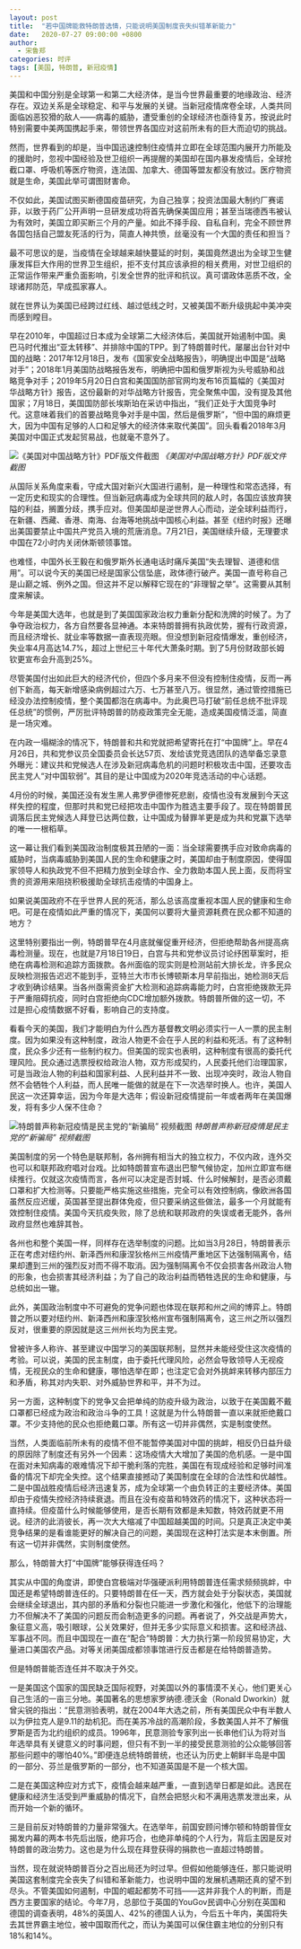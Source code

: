 ```yaml
---
layout: post
title:  "若中国牌能救特朗普选情，只能说明美国制度丧失纠错革新能力"
date:   2020-07-27 09:00:00 +0800
author: 
  - 宋鲁郑
categories: 时评
tags: [美国, 特朗普, 新冠疫情]
---
```

美国和中国分别是全球第一和第二大经济体，是当今世界最重要的地缘政治、经济存在。双边关系是全球稳定、和平与发展的关键。当新冠疫情席卷全球，人类共同面临凶恶狡猾的敌人——病毒的威胁，遭受重创的全球经济也亟待复苏，按说此时特别需要中美两国携起手来，带领世界各国应对这前所未有的巨大而迫切的挑战。

然而，世界看到的却是，当中国迅速控制住疫情并立即在全球范围内展开力所能及的援助时，忽视中国经验及世卫组织一再提醒的美国却在国内暴发疫情后，全球抢截口罩、呼吸机等医疗物资，连法国、加拿大、德国等盟友都没有放过。医疗物资就是生命，美国此举可谓图财害命。

不仅如此，美国试图买断德国疫苗研究，为自己独享；投资法国最大制约厂赛诺菲，以致于药厂公开声明一旦研发成功将首先确保美国应用；甚至当瑞德西韦被认为有效时，美国立即买断三个月的产量。如此不择手段、自私自利，完全不顾世界各国包括自己盟友死活的行为，简直人神共愤，丝毫没有一个大国的责任和担当？

最不可思议的是，当疫情在全球越来越快蔓延的时刻，美国竟然退出为全球卫生健康发挥巨大作用的世界卫生组织，拒不支付其应该承担的相关费用，对世卫组织的正常运作带来严重负面影响，引发全世界的批评和抗议。真可谓政体恶质不改，全球诸邦防范，早成孤家寡人。

就在世界认为美国已经跨过红线、越过低线之时，又被美国不断升级挑起中美冲突而感到瞠目。

早在2010年，中国超过日本成为全球第二大经济体后，美国就开始遏制中国。奥巴马时代推出“亚太转移”、并排除中国的TPP。到了特朗普时代，屡屡出台针对中国的战略：2017年12月18日，发布《国家安全战略报告》，明确提出中国是“战略对手”；2018年1月美国防战略报告发布，明确把中国和俄罗斯视为头号威胁和战略竞争对手；2019年5月20日白宫和美国国防部官网均发布16页篇幅的《美国对华战略方针》报告，这份最新的对华战略方针报告，完全聚焦中国，没有提及其他国家；7月18日，美国国防部长埃斯珀在采访中指出，“我们正处于大国竞争时代。这意味着我们的首要战略竞争对手是中国，然后是俄罗斯”，“但中国的麻烦更大，因为中国有足够的人口和足够大的经济体来取代美国”。回头看看2018年3月美国对中国正式发起贸易战，也就毫不意外了。

![《美国对中国战略方针》PDF版文件截图]({{site.url}}/assets/images/20200722151730364.png)
*《美国对中国战略方针》PDF版文件截图*

从国际关系角度来看，守成大国对新兴大国进行遏制，是一种理性和常态选择，有一定历史和现实的合理性。但当新冠病毒成为全球共同的敌人时，各国应该放弃狭隘的利益，搁置分歧，携手应对。但美国却是逆世界人心而动，逆全球利益而行，在新疆、西藏、香港、南海、台海等地挑战中国核心利益。甚至《纽约时报》还曝出美国要禁止中国共产党员入境的荒唐消息。7月21日，美国继续升级，无理要求中国在72小时内关闭休斯顿领事馆。

也难怪，中国外长王毅在和俄罗斯外长通电话时痛斥美国“失去理智、道德和信用”。可以说今天的美国已经是国家公信坠底，政体德行破产。美国一直号称自己是山巅之城、例外之国。但这并不足以解释它现在的“非理智之举”。这需要从其制度来解读。

今年是美国大选年，也就是到了美国国家政治权力重新分配和洗牌的时候了。为了争夺政治权力，各方自然要各显神通。本来特朗普拥有执政优势，握有行政资源，而且经济增长、就业率等数据一直表现亮眼。但没想到新冠疫情爆发，重创经济，失业率4月高达14.7%，超过上世纪三十年代大萧条时期。到了5月份财政部长姆钦更宣布会升高到25%。

尽管美国付出如此巨大的经济代价，但四个多月来不但没有控制住疫情，反而一再创下新高，每天新增感染病例超过六万、七万甚至八万。很显然，通过管控措施已经没办法控制疫情，整个美国都泡在病毒中。为此奥巴马打破“前任总统不批评现任总统”的惯例，严厉批评特朗普的防疫政策完全无能，造成美国疫情泛滥，简直是一场灾难。

在内政一塌糊涂的情况下，特朗普和共和党就把希望寄托在打“中国牌”上。早在4月26日，共和党参议员全国委员会长达57页、发给该党竞选团队的选举备忘录意外曝光：建议共和党候选人在涉及新冠病毒危机的问题时积极攻击中国，还要攻击民主党人“对中国软弱”。其目的是让中国成为2020年竞选活动的中心话题。

4月份的时候，美国还没有发生黑人弗罗伊德惨死悲剧，疫情也没有发展到今天这样失控的程度，但那时共和党已经把攻击中国作为胜选主要手段了。现在特朗普民调落后民主党候选人拜登已达两位数，让中国成为替罪羊更是成为共和党赢下选举的唯一一根稻草。

这一幕让我们看到美国政治制度极其丑陋的一面：当全球需要携手应对致命病毒的威胁时，当病毒威胁到美国人民的生命和健康之时，美国却由于制度原因，使得国家领导人和执政党不但不把精力放到全球合作、全力救助本国人民上面，反而将宝贵的资源用来阻挠积极援助全球抗击疫情的中国身上。

如果说美国政府不在乎世界人民的死活，那么总该高度重视本国人民的健康和生命吧。可是在疫情如此严重的情况下，美国何以要将大量资源耗费在民众都不知道的地方？

这里特别要指出一例，特朗普早在4月底就催促重开经济，但拒绝帮助各州提高病毒检测量。现在，也就是7月18日19日，白宫与共和党参议员讨论纾困草案时，拒绝在病毒检测和追踪方面拨款。各州面临的现实则是检测站前大排长龙，许多民众反映检测报告迟迟不能到手，亚特兰大市市长博顿斯本月早前指出，她检测8天后才收到确诊结果。当各州亟需资金扩大检测和追踪病毒能力时，白宫拒绝拨款无异于严重阻碍抗疫，同时白宫拒绝向CDC增加额外拨款。特朗普所做的这一切，不过是担心疫情数据不好看，影响自己的支持度。

看看今天的美国，我们才能明白为什么西方基督教文明必须实行一人一票的民主制度。因为如果没有这种制度，政治人物更不会在乎人民的利益和死活。有了这种制度，民众多少还有一些制约权力。但美国的现实也表明，这种制度有很高的委托代理风险。民众通过选票授权给政治人物，双方形成契约，人民委托他们治理国家，可是当政治人物的利益和国家利益、人民利益并不一致、出现冲突时，政治人物自然不会牺牲个人利益，而人民唯一能做的就是在下一次选举时换人。也许，美国人民这一次还算幸运，因为今年是大选年；假设新冠疫情提前一年或者两年在美国爆发，将有多少人保不住命？

![特朗普声称新冠疫情是民主党的“新骗局” 视频截图]({{site.url}}/assets/images/20200722151401867.png)
*特朗普声称新冠疫情是民主党的“新骗局” 视频截图*

美国制度的另一个特色是联邦制，各州拥有相当大的独立权力，不仅内政，连外交也可以和联邦政府唱对台戏。比如特朗普宣布退出巴黎气候协定，加州立即宣布继续推行。仅就这次疫情而言，各州可以决定是否封城、什么时候解封，是否必须戴口罩和扩大检测等。只要能严格实施这些措施，完全可以有效控制病，像欧洲各国虽然反应迟缓，英国甚至提出群体免疫，但只要采纳这些做法，最多一个月就能有效控制住疫情。美国今天抗疫失败，除了总统和联邦政府的失误或者无能外，各州政府显然也难辞其咎。

各州也和整个美国一样，同样存在选举制度的问题。比如当3月28日，特朗普表示正在考虑对纽约州、新泽西州和康涅狄格州三州疫情严重地区下达强制隔离令，结果却遭到三州的强烈反对而不得不取消。因为强制隔离令不仅会损害各州政治人物的形象，也会损害其经济利益；为了自己的政治利益而牺牲选民的生命和健康，与总统如出一辙。

此外，美国政治制度中不可避免的党争问题也体现在联邦和州之间的博弈上。特朗普之所以要对纽约州、新泽西州和康涅狄格州宣布强制隔离令，这三州之所以强烈反对，很重要的原因就是这三州州长均为民主党。

曾被许多人称许、甚至建议中国学习的美国联邦制，显然并未能经受住这次疫情的考验。可以说，美国的民主制度，由于委托代理风险，必然会导致领导人无视疫情，无视民众的生命和健康，哪怕选举在即；也注定它会对外挑衅来转移内部压力和矛盾，称其对内失职、对外威胁世界和平，并不为过。

另一方面，这种制度下的党争又会把单纯的防疫升级为政治，以致于在美国戴不戴口罩都已经成为政治和政治斗争的工具！这就是为什么特朗普一直以来就拒绝戴口罩。不少支持他的民众也拒绝戴口罩。所有这一切并非偶然，实是制度使然。

当然，人类面临前所未有的疫情不但不能暂停美国对中国的挑衅，相反仍日益升级的原因除了制度还有另外一个因素：这场疫情大大增加了美国的危机感。一是中国在面对未知病毒的艰难情况下却干脆利落的完胜，美国在有现成经验和足够时间准备的情况下却完全失控。这个结果直接撼动了美国制度在全球的合法性和优越性。二是中国战胜疫情后经济迅速复苏，成为全球第一个由负转正的主要经济体。美国却由于疫情失控经济持续衰退。而且在没有疫苗和特效药的情况下，这种状态将一直持续。但疫苗什么时候能够使用，是否长期有效都是未知数，特效药就更不用说。经济的此消彼长，再一次大大缩减了中国超越美国的时间。只是真正决定中美竞争结果的是看谁能更好的解决自己的问题，美国现在这种打法实是本末倒置。所有这一切并非偶然，实则制度使然。

那么，特朗普大打“中国牌”能够获得连任吗？

其实从中国的角度讲，即使白宫极端对华强硬派利用特朗普连任需求频频挑衅，中国还是希望特朗普连任的。只要特朗普在任一天，西方就会处于分裂状态，美国就会继续全球退出，其内部的矛盾和分裂也只能进一步激化和强化，他低下的治理能力不但解决不了美国的问题反而会制造更多的问题。再者说了，外交战是声势大，象征意义高，吸引眼球，公关效果好，但并无多少实际意义和损害。这和经济战、军事战不同。而且中国现在一直在“配合”特朗普：大力执行第一阶段贸易协定，大量进口美国农产品。对等关闭美国成都领事馆进行反击都是在给特朗普造势。

但是特朗普能否连任并不取决于外交。

一是美国这个国家的国民缺乏国际视野，对美国以外的事情漠不关心，他们更关心自己生活的一亩三分地。美国著名的思想家罗纳德.德沃金（Ronald Dworkin）就曾尖锐的指出：“民意测验表明，就在2004年大选之前，所有美国民众中有半数人以为伊拉克人是9.11的劫机犯。而在美苏冷战的高潮阶段，多数美国人并不了解俄罗斯是否为北约组织的成员。1996年，民意测验专家列出一长串他们认为将对当年选举具有关键意义的时事问题，但只有不到一半的接受民意测验的公众能够回答那些问题中的哪怕40%。”即便连总统特朗普统，也还认为历史上朝鲜半岛是中国的一部分、芬兰是俄罗斯的一部分，也不知道英国是不是一个核大国。

二是在美国这种应对方式下，疫情会越来越严重，一直到选举日都是如此。选民在健康和经济生活受到严重威胁的情况下，自然会把怒火和不满用选票发泄出来，从而开始一个新的循环。

三是目前反对特朗普的力量非常强大。在选举年，前国安顾问博尔顿和特朗普侄女揭发内幕的两本书先后出版，绝非巧合，也绝非单纯的个人行为，背后主因是反对特朗普的政治势力。这也是为什么现在拜登获得的捐款也一直超过特朗普。

当然，现在就说特朗普百分之百出局还为时过早。但假如他能够连任，那只能说明美国这套制度完全丧失了纠错和革新能力，也说明中国的发展机遇期还真的望不到尽头。不管美国如何遏制，中国的崛起都势不可挡——这并非我个人的判断，而是西方主要国家的结论。今年7月，总部位于英国的YouGov民调中心分别在英国和德国的调查表明，48%的英国人、42%的德国人认为，今后五十年内，美国将失去其世界霸主地位，被中国取而代之，而认为美国可以保住霸主地位的分别只有18%和14%。
